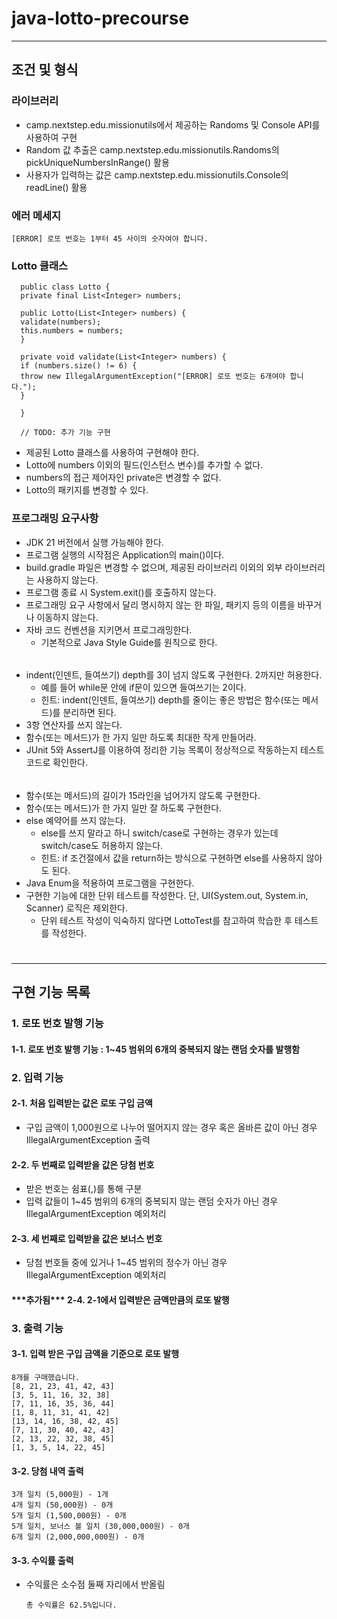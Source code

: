 # java-lotto-precourse

___

## 조건 및 형식

### 라이브러리

- camp.nextstep.edu.missionutils에서 제공하는 Randoms 및 Console API를 사용하여 구현
- Random 값 추출은 camp.nextstep.edu.missionutils.Randoms의 pickUniqueNumbersInRange() 활용
- 사용자가 입력하는 값은 camp.nextstep.edu.missionutils.Console의 readLine() 활용

### 에러 메세지

    [ERROR] 로또 번호는 1부터 45 사이의 숫자여야 합니다.

### Lotto 클래스

      public class Lotto {
      private final List<Integer> numbers;

      public Lotto(List<Integer> numbers) {
      validate(numbers);
      this.numbers = numbers;
      }

      private void validate(List<Integer> numbers) {
      if (numbers.size() != 6) {
      throw new IllegalArgumentException("[ERROR] 로또 번호는 6개여야 합니다.");
      }

      }

      // TODO: 추가 기능 구현

- 제공된 Lotto 클래스를 사용하여 구현해야 한다.
- Lotto에 numbers 이외의 필드(인스턴스 변수)를 추가할 수 없다.
- numbers의 접근 제어자인 private은 변경할 수 없다.
- Lotto의 패키지를 변경할 수 있다.

### 프로그래밍 요구사항

- JDK 21 버전에서 실행 가능해야 한다.
- 프로그램 실행의 시작점은 Application의 main()이다.
- build.gradle 파일은 변경할 수 없으며, 제공된 라이브러리 이외의 외부 라이브러리는 사용하지 않는다.
- 프로그램 종료 시 System.exit()를 호출하지 않는다.
- 프로그래밍 요구 사항에서 달리 명시하지 않는 한 파일, 패키지 등의 이름을 바꾸거나 이동하지 않는다.
- 자바 코드 컨벤션을 지키면서 프로그래밍한다.
    - 기본적으로 Java Style Guide를 원칙으로 한다.

######

- indent(인덴트, 들여쓰기) depth를 3이 넘지 않도록 구현한다. 2까지만 허용한다.
    - 예를 들어 while문 안에 if문이 있으면 들여쓰기는 2이다.
    - 힌트: indent(인덴트, 들여쓰기) depth를 줄이는 좋은 방법은 함수(또는 메서드)를 분리하면 된다.
- 3항 연산자를 쓰지 않는다.
- 함수(또는 메서드)가 한 가지 일만 하도록 최대한 작게 만들어라.
- JUnit 5와 AssertJ를 이용하여 정리한 기능 목록이 정상적으로 작동하는지 테스트 코드로 확인한다.

######

- 함수(또는 메서드)의 길이가 15라인을 넘어가지 않도록 구현한다.
- 함수(또는 메서드)가 한 가지 일만 잘 하도록 구현한다.
- else 예약어를 쓰지 않는다.
    - else를 쓰지 말라고 하니 switch/case로 구현하는 경우가 있는데 switch/case도 허용하지 않는다.
    - 힌트: if 조건절에서 값을 return하는 방식으로 구현하면 else를 사용하지 않아도 된다.
- Java Enum을 적용하여 프로그램을 구현한다.
- 구현한 기능에 대한 단위 테스트를 작성한다. 단, UI(System.out, System.in, Scanner) 로직은 제외한다.
    - 단위 테스트 작성이 익숙하지 않다면 LottoTest를 참고하여 학습한 후 테스트를 작성한다.

#

--- 

## 구현 기능 목록

### 1. 로또 번호 발행 기능

#### 1-1. 로또 번호 발행 기능 : 1~45 범위의 6개의 중복되지 않는 랜덤 숫자를 발행함

### 2. 입력 기능

#### 2-1. 처음 입력받는 값은 로또 구입 금액

- 구입 금액이 1,000원으로 나누어 떨어지지 않는 경우 혹은 올바른 값이 아닌 경우 IllegalArgumentException 출력

#### 2-2. 두 번째로 입력받을 값은 당첨 번호

- 받은 번호는 쉼표(,)를 통해 구분
- 입력 값들이 1~45 범위의 6개의 중복되지 않는 랜덤 숫자가 아닌 경우 IllegalArgumentException 예외처리

#### 2-3. 세 번째로 입력받을 값은 보너스 번호

- 당첨 번호들 중에 있거나 1~45 범위의 정수가 아닌 경우 IllegalArgumentException 예외처리

#### \*\*\*추가됨\*\*\* 2-4. 2-1에서 입력받은 금액만큼의 로또 발행

### 3. 출력 기능

#### 3-1. 입력 받은 구입 금액을 기준으로 로또 발행

    8개를 구매했습니다.
    [8, 21, 23, 41, 42, 43]
    [3, 5, 11, 16, 32, 38]
    [7, 11, 16, 35, 36, 44]
    [1, 8, 11, 31, 41, 42]
    [13, 14, 16, 38, 42, 45]
    [7, 11, 30, 40, 42, 43]
    [2, 13, 22, 32, 38, 45]
    [1, 3, 5, 14, 22, 45]

#### 3-2. 당첨 내역 출력

    3개 일치 (5,000원) - 1개
    4개 일치 (50,000원) - 0개
    5개 일치 (1,500,000원) - 0개
    5개 일치, 보너스 볼 일치 (30,000,000원) - 0개
    6개 일치 (2,000,000,000원) - 0개

#### 3-3. 수익률 출력

- 수익률은 소수점 둘째 자리에서 반올림

      총 수익률은 62.5%입니다.
